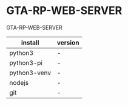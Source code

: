 # GTA-RP-WEB-SERVER
GTA-RP-WEB-SERVER

| install  | version |
| ------------- | ------------- |
| python3  | -  |
| python3-pi  | -  |
| python3-venv  | -  |
| nodejs  | -  |
| git  | -  |

